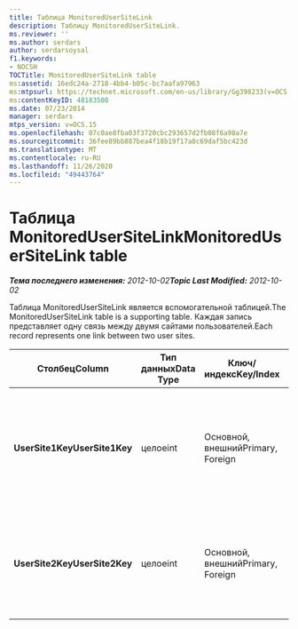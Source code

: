 ```yaml
---
title: Таблица MonitoredUserSiteLink
description: Таблицу MonitoredUserSiteLink.
ms.reviewer: ''
ms.author: serdars
author: serdarsoysal
f1.keywords:
- NOCSH
TOCTitle: MonitoredUserSiteLink table
ms:assetid: 16edc24a-2718-4bb4-b05c-bc7aafa97963
ms:mtpsurl: https://technet.microsoft.com/en-us/library/Gg398233(v=OCS.15)
ms:contentKeyID: 48183508
ms.date: 07/23/2014
manager: serdars
mtps_version: v=OCS.15
ms.openlocfilehash: 07c0ae8fba03f3720cbc293657d2fb08f6a98a7e
ms.sourcegitcommit: 36fee89bb887bea4f18b19f17a8c69daf5bc423d
ms.translationtype: MT
ms.contentlocale: ru-RU
ms.lasthandoff: 11/26/2020
ms.locfileid: "49443764"
---
```

# <a name="monitoredusersitelink-table"></a><span data-ttu-id="d5418-103">Таблица MonitoredUserSiteLink</span><span class="sxs-lookup"><span data-stu-id="d5418-103">MonitoredUserSiteLink table</span></span>

<div data-xmlns="http://www.w3.org/1999/xhtml">

<div class="topic" data-xmlns="http://www.w3.org/1999/xhtml" data-msxsl="urn:schemas-microsoft-com:xslt" data-cs="https://msdn.microsoft.com/">

<div data-asp="https://msdn2.microsoft.com/asp">



</div>

<div id="mainSection">

<div id="mainBody"><span data-ttu-id="d5418-104">

<span> </span></span><span class="sxs-lookup"><span data-stu-id="d5418-104">

<span> </span></span></span>

<span data-ttu-id="d5418-105">_**Тема последнего изменения:** 2012-10-02_</span><span class="sxs-lookup"><span data-stu-id="d5418-105">_**Topic Last Modified:** 2012-10-02_</span></span>

<span data-ttu-id="d5418-106">Таблица MonitoredUserSiteLink является вспомогательной таблицей.</span><span class="sxs-lookup"><span data-stu-id="d5418-106">The MonitoredUserSiteLink table is a supporting table.</span></span> <span data-ttu-id="d5418-107">Каждая запись представляет одну связь между двумя сайтами пользователей.</span><span class="sxs-lookup"><span data-stu-id="d5418-107">Each record represents one link between two user sites.</span></span>


<table>
<colgroup>
<col style="width: 25%" />
<col style="width: 25%" />
<col style="width: 25%" />
<col style="width: 25%" />
</colgroup>
<thead>
<tr class="header">
<th><span data-ttu-id="d5418-108"><strong>Столбец</strong></span><span class="sxs-lookup"><span data-stu-id="d5418-108"><strong>Column</strong></span></span></th>
<th><span data-ttu-id="d5418-109"><strong>Тип данных</strong></span><span class="sxs-lookup"><span data-stu-id="d5418-109"><strong>Data Type</strong></span></span></th>
<th><span data-ttu-id="d5418-110"><strong>Ключ/индекс</strong></span><span class="sxs-lookup"><span data-stu-id="d5418-110"><strong>Key/Index</strong></span></span></th>
<th><span data-ttu-id="d5418-111"><strong>Details</strong></span><span class="sxs-lookup"><span data-stu-id="d5418-111"><strong>Details</strong></span></span></th>
</tr>
</thead>
<tbody>
<tr class="odd">
<td><p><span data-ttu-id="d5418-112"><strong>UserSite1Key</strong></span><span class="sxs-lookup"><span data-stu-id="d5418-112"><strong>UserSite1Key</strong></span></span></p></td>
<td><p><span data-ttu-id="d5418-113">целое</span><span class="sxs-lookup"><span data-stu-id="d5418-113">int</span></span></p></td>
<td><p><span data-ttu-id="d5418-114">Основной, внешний</span><span class="sxs-lookup"><span data-stu-id="d5418-114">Primary, Foreign</span></span></p></td>
<td><p><span data-ttu-id="d5418-115">На которую ссылается <a href="lync-server-2013-usersite-table.md">Таблица UserSite в Lync Server 2013</a>.</span><span class="sxs-lookup"><span data-stu-id="d5418-115">Referenced from the <a href="lync-server-2013-usersite-table.md">UserSite table in Lync Server 2013</a>.</span></span></p></td>
</tr>
<tr class="even">
<td><p><span data-ttu-id="d5418-116"><strong>UserSite2Key</strong></span><span class="sxs-lookup"><span data-stu-id="d5418-116"><strong>UserSite2Key</strong></span></span></p></td>
<td><p><span data-ttu-id="d5418-117">целое</span><span class="sxs-lookup"><span data-stu-id="d5418-117">int</span></span></p></td>
<td><p><span data-ttu-id="d5418-118">Основной, внешний</span><span class="sxs-lookup"><span data-stu-id="d5418-118">Primary, Foreign</span></span></p></td>
<td><p><span data-ttu-id="d5418-119">Ссылка из <a href="lync-server-2013-usersite-table.md">таблицы UserSite в Lync Server 2013</a>.</span><span class="sxs-lookup"><span data-stu-id="d5418-119">Reference from the <a href="lync-server-2013-usersite-table.md">UserSite table in Lync Server 2013</a>.</span></span></p></td>
</tr>
</tbody>
</table><span data-ttu-id="d5418-120">


</div>

<span> </span>

</div>

</div>

</span><span class="sxs-lookup"><span data-stu-id="d5418-120">


</div>

<span> </span>

</div>

</div>

</span></span></div>

